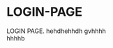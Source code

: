 # LOGIN-PAGE                                             
LOGIN PAGE.                                                       hehdhehhdh                          gvhhhh            
                                  hhhhb                          
                       
                                                                                                      
                                                                      
                
                                     

                                                        
                                                                                                               
                                                                                                                                           
                                                                                  
                                                                                                                                                                                                                                                                                                                  
                                

